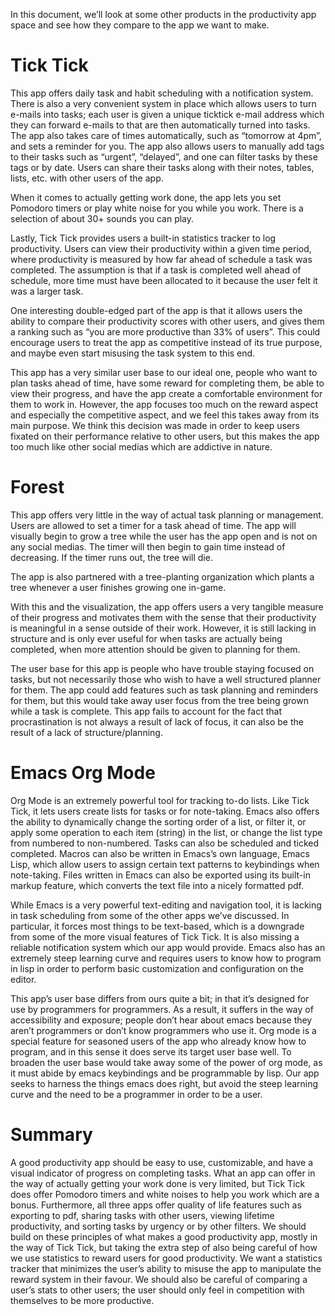 In this document, we’ll look at some other products in the productivity app space and see how they compare to the app we want to make.

# Tick Tick
This app offers daily task and habit scheduling with a notification system. There is also a very convenient system in place which allows users to turn e-mails into tasks; each user is given a unique ticktick e-mail address which they can forward e-mails to that are then automatically turned into tasks. The app also takes care of times automatically, such as “tomorrow at 4pm”, and sets a reminder for you. The app also allows users to manually add tags to their tasks such as “urgent”, “delayed”, and one can filter tasks by these tags or by date. Users can share their tasks along with their notes, tables, lists, etc. with other users of the app.

When it comes to actually getting work done, the app lets you set Pomodoro timers or play white noise for you while you work. There is a selection of about 30+ sounds you can play.

Lastly, Tick Tick provides users a built-in statistics tracker to log productivity. Users can view their productivity within a given time period, where productivity is measured by how far ahead of schedule a task was completed. The assumption is that if a task is completed well ahead of schedule, more time must have been allocated to it because the user felt it was a larger task.

One interesting double-edged part of the app is that it allows users the ability to compare their productivity scores with other users, and gives them a ranking such as “you are more productive than 33% of users”. This could encourage users to treat the app as competitive instead of its true purpose, and maybe even start misusing the task system to this end.

This app has a very similar user base to our ideal one, people who want to plan tasks ahead of time, have some reward for completing them, be able to view their progress, and have the app create a comfortable environment for them to work in. However, the app focuses too much on the reward aspect and especially the competitive aspect, and we feel this takes away from its main purpose. We think this decision was made in order to keep users fixated on their performance relative to other users, but this makes the app too much like other social medias which are addictive in nature.

# Forest 
This app offers very little in the way of actual task planning or management. Users are allowed to set a timer for a task ahead of time. The app will visually begin to grow a tree while the user has the app open and is not on any social medias. The timer will then begin to gain time instead of decreasing. If the timer runs out, the tree will die. 

The app is also partnered with a tree-planting organization which plants a tree whenever a user finishes growing one in-game. 

With this and the visualization, the app offers users a very tangible measure of their progress and motivates them with the sense that their productivity is meaningful in a sense outside of their work. However, it is still lacking in structure and is only ever useful for when tasks are actually being completed, when more attention should be given to planning for them.

The user base for this app is people who have trouble staying focused on tasks, but not necessarily those who wish to have a well structured planner for them. The app could add features such as task planning and reminders for them, but this would take away user focus from the tree being grown while a task is complete. This app fails to account for the fact that procrastination is not always a result of lack of focus, it can also be the result of a lack of structure/planning.

# Emacs Org Mode

Org Mode is an extremely powerful tool for tracking to-do lists. Like Tick Tick, it lets users create lists for tasks or for note-taking. Emacs also offers the ability to dynamically change the sorting order of a list, or filter it, or apply some operation to each item (string) in the list, or change the list type from numbered to non-numbered. Tasks can also be scheduled and ticked completed. Macros can also be written in Emacs’s own language, Emacs Lisp, which allow users to assign certain text patterns to keybindings when note-taking. Files written in Emacs can also be exported using its built-in markup feature, which converts the text file into a nicely formatted pdf. 

While Emacs is a very powerful text-editing and navigation tool, it is lacking in task scheduling from some of the other apps we’ve discussed. In particular, it forces most things to be text-based, which is a downgrade from some of the more visual features of Tick Tick. It is also missing a reliable notification system which our app would provide. Emacs also has an extremely steep learning curve and requires users to know how to program in lisp in order to perform basic customization and configuration on the editor.

This app’s user base differs from ours quite a bit; in that it’s designed for use by programmers for programmers. As a result, it suffers in the way of accessibility and exposure; people don’t hear about emacs because they aren’t programmers or don’t know programmers who use it. Org mode is a special feature for seasoned users of the app who already know how to program, and in this sense it does serve its target user base well. To broaden the user base would take away some of the power of org mode, as it must abide by emacs keybindings and be programmable by lisp. Our app seeks to harness the things emacs does right, but avoid the steep learning curve and the need to be a programmer in order to be a user.

# Summary
A good productivity app should be easy to use, customizable, and have a visual indicator of progress on completing tasks. What an app can offer in the way of actually getting your work done is very limited, but Tick Tick does offer Pomodoro timers and white noises to help you work which are a bonus. Furthermore, all three apps offer quality of life features such as exporting to pdf, sharing tasks with other users, viewing lifetime productivity, and sorting tasks by urgency or by other filters. We should build on these principles of what makes a good productivity app, mostly in the way of Tick Tick, but taking the extra step of also being careful of how we use statistics to reward users for good productivity. We want a statistics tracker that minimizes the user’s ability to misuse the app to manipulate the reward system in their favour. We should also be careful of comparing a user’s stats to other users; the user should only feel in competition with themselves to be more productive.
